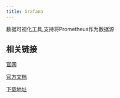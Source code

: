 ```yaml
---
title: Grafana
---
```


数据可视化工具,支持将Prometheus作为数据源

## 相关链接

[官网](https://grafana.com/grafana/)

[官方文档](https://grafana.com/docs/grafana/latest/)

[下载地址](https://grafana.com/grafana/download)